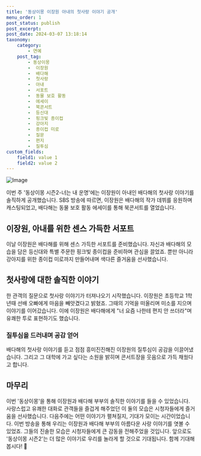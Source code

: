 ```yaml
---
title: '동상이몽 이장원 아내의 첫사랑 이야기 공개'
menu_order: 1
post_status: publish
post_excerpt: 
post_date: 2024-03-07 13:18:14
taxonomy:
    category:
        - 연예
    post_tag:
        - 동상이몽
        -  이장원
        -  배다해
        -  첫사랑
        -  아내
        -  서포트
        -  동물 보호 활동
        -  에세이
        -  북콘서트
        -  등신대
        -  핑크빛 종이컵
        -  강아지
        -  종이컵 미로
        -  질문
        -  편지
        -  질투심
custom_fields:
    field1: value 1
    field2: value 2
---
```


![Image](https://ssl.pstatic.net/mimgnews/image/076/2024/03/05/2024030601000267000028281_20240305093007265.jpg?type=w540)

이번 주 '동상이몽 시즌2-너는 내 운명'에는 이장원이 아내인 배다해의 첫사랑 이야기를 솔직하게 공개했습니다. SBS 방송에 따르면, 이장원은 배다해의 작가 데뷔를 응원하며 캐스팅되었고, 배다해는 동물 보호 활동 에세이를 통해 북콘서트를 열었습니다.
## 이장원, 아내를 위한 센스 가득한 서포트
이날 이장원은 배다해를 위해 센스 가득한 서포트를 준비했습니다. 자신과 배다해의 모습을 담은 등신대와 특별 주문한 핑크빛 종이컵을 준비하며 관심을 끌었죠. 뿐만 아니라 강아지를 위한 종이컵 미로까지 만들어내며 색다른 즐거움을 선사했습니다.
## 첫사랑에 대한 솔직한 이야기
한 관객의 질문으로 첫사랑 이야기가 터져나오기 시작했습니다. 이장원은 초등학교 1학년때 선배 오빠에게 마음을 빼앗겼다고 밝혔죠. 그때의 기억을 떠올리며 미소를 지으며 이야기를 이어갔습니다. 이에 이장원은 배다해에게 "너 요즘 나한테 편지 안 쓰더라"며 유쾌한 투로 표현하기도 했습니다.
### 질투심을 드러내며 공감 얻어
배다해의 첫사랑 이야기를 듣고 점점 흥미진진해진 이장원의 질투심이 공감을 이끌어냈습니다. 그리고 그 대학에 가고 싶다는 소원을 밝히며 콘서트장을 웃음으로 가득 채웠다고 합니다.
## 마무리
이번 '동상이몽'을 통해 이장원과 배다해 부부의 솔직한 이야기를 들을 수 있었습니다. 사랑스럽고 유쾌한 대화로 관객들을 즐겁게 해주었던 이 둘의 모습은 시청자들에게 즐거움을 선사했습니다. 다음주에는 어떤 이야기가 펼쳐질지, 기대가 모이는 시간이었습니다.
이번 방송을 통해 우리는 이장원과 배다해 부부의 아름다운 사랑 이야기를 엿볼 수 있었죠. 그들의 진솔한 모습은 시청자들에게 큰 감동을 전해주었을 것입니다. 앞으로도 '동상이몽 시즌2'는 더 많은 이야기로 우리를 놀라게 할 것으로 기대됩니다. 함께 기대해봅시다! 🌟
